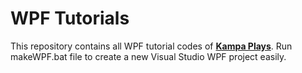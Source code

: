 # WPF Tutorials

This repository contains all WPF tutorial codes of  [**Kampa Plays**](https://www.youtube.com/@KampaPlays). Run makeWPF.bat file to create a new Visual Studio WPF project easily. 
